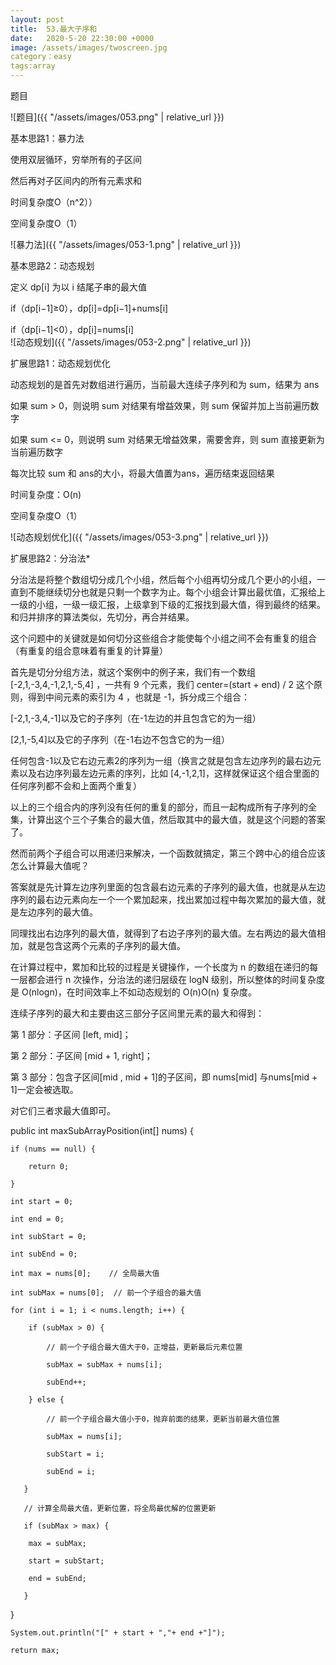 ```yaml
---
layout: post
title:  53.最大子序和
date:   2020-5-20 22:30:00 +0000
image: /assets/images/twoscreen.jpg
category：easy
tags:array
---
```

题目

![题目]({{ "/assets/images/053.png" | relative_url }})


基本思路1：暴力法

使用双层循环，穷举所有的子区间

然后再对子区间内的所有元素求和

时间复杂度O（n^2））

空间复杂度O（1）

![暴力法]({{ "/assets/images/053-1.png" | relative_url }})



基本思路2：动态规划

定义 dp[i] 为以 i 结尾子串的最大值


if（dp[i−1]≥0），dp[i]=dp[i−1]+nums[i]

if（dp[i−1]<0），dp[i]=nums[i]
​	
![动态规划]({{ "/assets/images/053-2.png" | relative_url }})



扩展思路1：动态规划优化

动态规划的是首先对数组进行遍历，当前最大连续子序列和为 sum，结果为 ans

如果 sum > 0，则说明 sum 对结果有增益效果，则 sum 保留并加上当前遍历数字

如果 sum <= 0，则说明 sum 对结果无增益效果，需要舍弃，则 sum 直接更新为当前遍历数字

每次比较 sum 和 ans的大小，将最大值置为ans，遍历结束返回结果

时间复杂度：O(n)

空间复杂度O（1）

![动态规划优化]({{ "/assets/images/053-3.png" | relative_url }})



扩展思路2：分治法*

分治法是将整个数组切分成几个小组，然后每个小组再切分成几个更小的小组，一直到不能继续切分也就是只剩一个数字为止。每个小组会计算出最优值，汇报给上一级的小组，一级一级汇报，上级拿到下级的汇报找到最大值，得到最终的结果。和归并排序的算法类似，先切分，再合并结果。

这个问题中的关键就是如何切分这些组合才能使每个小组之间不会有重复的组合（有重复的组合意味着有重复的计算量）

首先是切分分组方法，就这个案例中的例子来，我们有一个数组 [-2,1,-3,4,-1,2,1,-5,4] ，一共有 9 个元素，我们 center=(start + end) / 2 这个原则，得到中间元素的索引为 4 ，也就是 -1，拆分成三个组合：

[-2,1,-3,4,-1]以及它的子序列（在-1左边的并且包含它的为一组）

[2,1,-5,4]以及它的子序列（在-1右边不包含它的为一组）

任何包含-1以及它右边元素2的序列为一组（换言之就是包含左边序列的最右边元素以及右边序列最左边元素的序列，比如 [4,-1,2,1]，这样就保证这个组合里面的任何序列都不会和上面两个重复）

以上的三个组合内的序列没有任何的重复的部分，而且一起构成所有子序列的全集，计算出这个三个子集合的最大值，然后取其中的最大值，就是这个问题的答案了。

然而前两个子组合可以用递归来解决，一个函数就搞定，第三个跨中心的组合应该怎么计算最大值呢？

答案就是先计算左边序列里面的包含最右边元素的子序列的最大值，也就是从左边序列的最右边元素向左一个一个累加起来，找出累加过程中每次累加的最大值，就是左边序列的最大值。

同理找出右边序列的最大值，就得到了右边子序列的最大值。左右两边的最大值相加，就是包含这两个元素的子序列的最大值。

在计算过程中，累加和比较的过程是关键操作，一个长度为 n 的数组在递归的每一层都会进行 n 次操作，分治法的递归层级在 logN 级别，所以整体的时间复杂度是 O(nlogn)，在时间效率上不如动态规划的 O(n)O(n) 复杂度。

连续子序列的最大和主要由这三部分子区间里元素的最大和得到：

第 1 部分：子区间 [left, mid]；

第 2 部分：子区间 [mid + 1, right]；

第 3 部分：包含子区间[mid , mid + 1]的子区间，即 nums[mid] 与nums[mid + 1]一定会被选取。

对它们三者求最大值即可。

public int maxSubArrayPosition(int[] nums) {
    
	if (nums == null) {
        
		return 0;
    
	}

    int start = 0;
    
	int end = 0;
    
	int subStart = 0;
    
	int subEnd = 0;
    
	int max = nums[0];    // 全局最大值
    
	int subMax = nums[0];  // 前一个子组合的最大值
    
	for (int i = 1; i < nums.length; i++) {
        
		if (subMax > 0) {
            
			// 前一个子组合最大值大于0，正增益，更新最后元素位置
            
			subMax = subMax + nums[i];
            
			subEnd++;
        
		} else {
            
			// 前一个子组合最大值小于0，抛弃前面的结果，更新当前最大值位置
            
			subMax = nums[i];
            
			subStart = i;
            
			subEnd = i;
       
	   }
       
	   // 计算全局最大值，更新位置，将全局最优解的位置更新
       
	   if (subMax > max) {
        
		max = subMax;
        
		start = subStart;
        
		end = subEnd;
       
	   }
   
   }

	System.out.println("[" + start + ","+ end +"]");
    
	return max;

